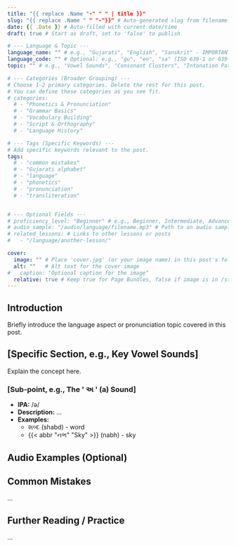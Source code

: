 ```yaml
---
title: "{{ replace .Name "-" " " | title }}"
slug: "{{ replace .Name " " "-"}}" # Auto-generated slug from filename
date: {{ .Date }} # Auto-filled with current date/time
draft: true # Start as draft, set to 'false' to publish

# --- Language & Topic ---
language_name: "" # e.g., "Gujarati", "English", "Sanskrit" - IMPORTANT: Fill this in!
language_code: "" # Optional: e.g., "gu", "en", "sa" (ISO 639-1 or 639-2 codes)
topic: "" # e.g., "Vowel Sounds", "Consonant Clusters", "Intonation Patterns", "Script Introduction"

# --- Categories (Broader Grouping) ---
# Choose 1-2 primary categories. Delete the rest for this post.
# You can define these categories as you see fit.
# categories:
  # - "Phonetics & Pronunciation"
  # - "Grammar Basics"
  # - "Vocabulary Building"
  # - "Script & Orthography"
  # - "Language History"

# --- Tags (Specific Keywords) ---
# Add specific keywords relevant to the post.
tags:
  # - "common mistakes"
  # - "Gujarati alphabet"
  # - "language"
  # - "phonetics"
  # - "pronunciation"
  # - "transliteration"


# --- Optional Fields ---
# proficiency_level: "Beginner" # e.g., Beginner, Intermediate, Advanced
# audio_sample: "/audio/language/filename.mp3" # Path to an audio sample, if relevant for the whole post
# related_lessons: # Links to other lessons or posts
#   - "/language/another-lesson/"

cover:
  image: "" # Place 'cover.jpg' (or your image name) in this post's folder (if a Page Bundle)
  alt: ""   # Alt text for the cover image
#   caption: "Optional caption for the image"
  relative: true # Keep true for Page Bundles, false if image is in /static/
---
```


<!--
Quick Reminders for Language Posts:
- Fill in 'language_name' and 'topic' in the front matter.
- Choose appropriate 'categories' and 'tags'.
- Add a cover image if desired.
- Use ## (H2) for main sections (e.g., Introduction, Key Sounds, IPA Breakdown, Examples).
- Use ### (H3) for sub-sections.
- Use the {{< abbr "term" "definition" >}} shortcode for glossary terms.
- Consider embedding audio samples for pronunciation.
- Set 'draft: false' when ready to publish.
-->

## Introduction

Briefly introduce the language aspect or pronunciation topic covered in this post.

## [Specific Section, e.g., Key Vowel Sounds]

Explain the concept here.

### [Sub-point, e.g., The ' અ ' (a) Sound]

- **IPA:** /ə/
- **Description:** ...
- **Examples:**
  - શબ્દ (shabd) - word
  - {{< abbr "નભ" "Sky" >}} (nabh) - sky

## Audio Examples (Optional)

<!-- You might use a shortcode for an audio player here -->
<!-- Example: {{< audio src="/audio/language/gujarati_a_sound.mp3" >}} -->

## Common Mistakes

...

## Further Reading / Practice

...
